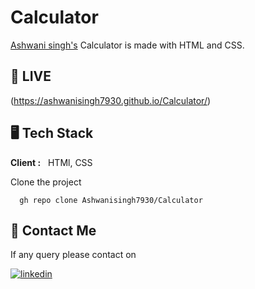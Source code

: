 # Calculator
[Ashwani singh's](https://github.com/ashwanisingh7930/) Calculator is made with HTML and CSS.
## 🚀 LIVE
(https://ashwanisingh7930.github.io/Calculator/)
##  🖥️ Tech Stack
**Client :** &nbsp; HTMl, CSS

Clone the project
```GitHub CLI
  gh repo clone Ashwanisingh7930/Calculator
```
##  👋 Contact Me

If any query please contact on 


[![linkedin](https://img.shields.io/badge/linkedin-0A66C2?style=for-the-badge&logo=linkedin&logoColor=white)](https://www.linkedin.com/in/ashwanisingh7930)
